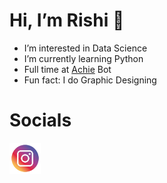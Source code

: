 # Hi, I’m Rishi 👋
- I’m interested in Data Science
- I’m currently learning Python
- Full time at [Achie]( https://achiebot.netlify.app/) Bot
- Fun fact: I do Graphic Designing

# Socials
[<img src="https://github.com/rishizip/python-lectures/blob/d8620d9ea38eb41470a4768855146dada56cc350/instagram_logo_2.o-removebg-preview.png" width="50">](https://www.instagram.com/rishizip/)
